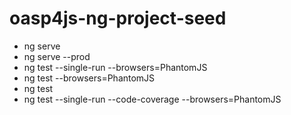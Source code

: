 # oasp4js-ng-project-seed

* ng serve
* ng serve --prod
* ng test --single-run --browsers=PhantomJS
* ng test --browsers=PhantomJS
* ng test
* ng test --single-run --code-coverage --browsers=PhantomJS